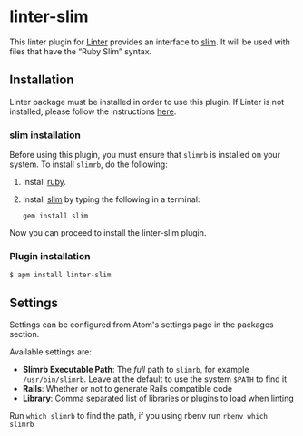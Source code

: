 linter-slim
=========================

This linter plugin for [Linter](https://github.com/AtomLinter/Linter) provides an interface to [slim](https://github.com/slim-template/slim/). It will be used with files that have the “Ruby Slim” syntax.

## Installation
Linter package must be installed in order to use this plugin. If Linter is not installed, please follow the instructions [here](https://github.com/AtomLinter/Linter).

### slim installation
Before using this plugin, you must ensure that `slimrb` is installed on your system. To install `slimrb`, do the following:

1. Install [ruby](https://www.ruby-lang.org/).

2. Install [slim](https://github.com/slim-template/slim/) by typing the following in a terminal:
   ```
   gem install slim
   ```

Now you can proceed to install the linter-slim plugin.

### Plugin installation
```
$ apm install linter-slim
```

## Settings
Settings can be configured from Atom's settings page in the packages section.

Available settings are:
* **Slimrb Executable Path**: The _full_ path to `slimrb`, for example `/usr/bin/slimrb`. Leave at the default to use the system `$PATH` to find it
* **Rails**: Whether or not to generate Rails compatible code
* **Library**: Comma separated list of libraries or plugins to load when linting

Run `which slimrb` to find the path,
if you using rbenv run `rbenv which slimrb`
